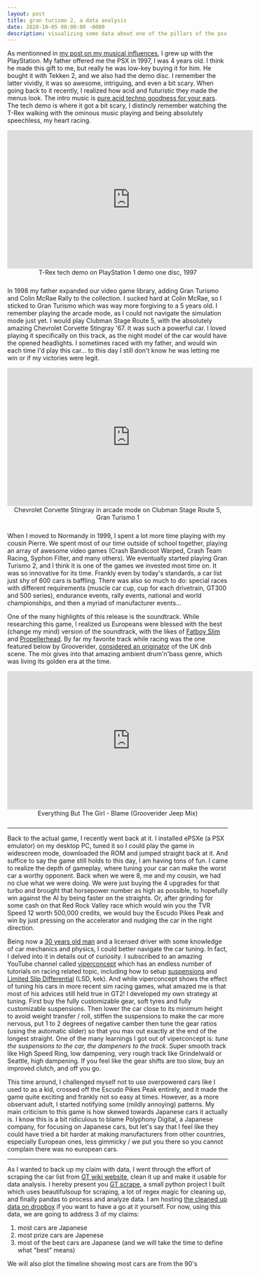 ```yaml
---
layout: post
title: gran turismo 2, a data analysis
date: 2020-10-05 08:00:00 -0000
description: visualizing some data about one of the pillars of the psx
---
```


As mentionned in [my post on my musical influences](../../2019/glimpses-of-a-90s-child-musical-journey), I grew up with the PlayStation. My father offered me the PSX in 1997, I was 4 years old. I think he made this gift to me, but really he was low-key buying it for him. He bought it with Tekken 2, and we also had the demo disc. I remember the latter vividly, it was so awesome, intriguing, and even a bit scary. When going back to it recently, I realized how acid and futuristic they made the menus look. The intro music is [pure acid techno goodness for your ears](https://youtu.be/lPhFsdgI958?t=14). The tech demo is where it got a bit scary, I distincly remember watching the T-Rex walking with the ominous music playing and being absolutely speechless, my heart racing.

<div style="text-align: center;"> <iframe width="560" height="315" src="https://www.youtube.com/embed/YCtZIlolG6w" frameborder="0" allow="accelerometer; autoplay; encrypted-media; gyroscope; picture-in-picture" allowfullscreen></iframe> </div>
<div style="text-align: center;margin-bottom: 25px"> T-Rex tech demo on PlayStation 1 demo one disc, 1997</div>

In 1998 my father expanded our video game library, adding Gran Turismo and Colin McRae Rally to the collection. I sucked hard at Colin McRae, so I sticked to Gran Turismo which was way more forgiving to a 5 years old. I remember playing the arcade mode, as I could not navigate the simulation mode just yet. I would play Clubman Stage Route 5, with the absolutely amazing Chevrolet Corvette Stingray '67. It was such a powerful car. I loved playing it specifically on this track, as the night model of the car would have the opened headlights. I sometimes raced with my father, and would win each time I'd play this car... to this day I still don't know he was letting me win or if my victories were legit.

<div style="text-align: center;"> <iframe width="560" height="315" src="https://www.youtube.com/embed/c-fW0xH4lgg" frameborder="0" allow="accelerometer; autoplay; encrypted-media; gyroscope; picture-in-picture" allowfullscreen></iframe> </div>
<div style="text-align: center;margin-bottom: 25px">Chevrolet Corvette Stingray in arcade mode on Clubman Stage Route 5, Gran Turismo 1</div>

When I moved to Normandy in 1999, I spent a lot more time playing with my cousin Pierre. We spent most of our time outside of school together, playing an array of awesome video games (Crash Bandicoot Warped, Crash Team Racing, Syphon Filter, and many others). We eventually started playing Gran Turismo 2, and I think it is one of the games we invested most time on. It was so innovative for its time. Frankly even by today's standards, a car list just shy of 600 cars is baffling. There was also so much to do: special races with different requirements (muscle car cup, cup for each drivetrain, GT300 and 500 series), endurance events, rally events, national and world championships, and then a myriad of manufacturer events...

One of the many highlights of this release is the soundtrack. While researching this game, I realized us Europeans were blessed with the best (change my mind) version of the soundtrack, with the likes of [Fatboy Slim](https://youtu.be/Nh7oGo5sn2o) and [Propellerhead](https://youtu.be/A4ZuS7ebwTA). By far my favorite track while racing was the one featured below by Grooverider, [considered an originator](https://en.wikipedia.org/wiki/Grooverider) of the UK dnb scene. The mix gives into that amazing ambient drum'n'bass genre, which was living its golden era at the time.

<div style="text-align: center;"> <iframe width="560" height="315" src="https://www.youtube.com/embed/rTG1YWbt5d0" frameborder="0" allow="accelerometer; autoplay; encrypted-media; gyroscope; picture-in-picture" allowfullscreen></iframe> </div>
<div style="text-align: center;margin-bottom: 25px">Everything But The Girl - Blame (Grooverider Jeep Mix)</div>

***

Back to the actual game, I recently went back at it. I installed ePSXe (a PSX emulator) on my desktop PC, tuned it so I could play the game in widescreen mode, downloaded the ROM and jumped straight back at it. And suffice to say the game still holds to this day, I am having tons of fun. I came to realize the depth of gameplay, where tuning your car can make the worst car a worthy opponent. Back when we were 8, me and my cousin, we had no clue what we were doing. We were just buying the 4 upgrades for that turbo and brought that horsepower number as high as possible, to hopefully win against the AI by being faster on the straights. Or, after grinding for some cash on that Red Rock Valley race which would win you the TVR Speed 12 worth 500,000 credits, we would buy the Escudo Pikes Peak and win by just pressing on the accelerator and nudging the car in the right direction.

Being now a [30 years old man](https://twitter.com/MediumWilly/status/1311070574177779712) and a licensed driver with some knowledge of car mechanics and physics, I could better navigate the car tuning. In fact, I delved into it in details out of curiosity. I subscribed to an amazing YouTube channel called [viperconcept](https://www.youtube.com/user/viperconcept) which has an endless number of tutorials on racing related topic, including how to setup [suspensions](https://youtu.be/djfi7F31jyM) and [Limited Slip Differential](https://youtu.be/8HXhUd5pZlM) (LSD, kek). And while viperconcept shows the effect of tuning his cars in more recent sim racing games, what amazed me is that most of his advices still held true in GT2! I developed my own strategy at tuning. First buy the fully customizable gear, soft tyres and fully customizable suspensions. Then lower the car close to its minimum height to avoid weight transfer / roll, stiffen the suspensions to make the car more nervous, put 1 to 2 degrees of negative camber then tune the gear ratios (using the automatic slider) so that you max out exactly at the end of the longest straight. One of the many learnings I got out of viperconcept is: *tune the suspensions to the car, the dampeners to the track*. Super smooth track like High Speed Ring, low dampening, very rough track like Grindelwald or Seattle, high dampening. If you feel like the gear shifts are too slow, buy an improved clutch, and off you go.

This time around, I challenged myself not to use overpowered cars like I used to as a kid, crossed off the Escudo Pikes Peak entirely, and it made the game quite exciting and frankly not so easy at times. However, as a more observant adult, I started notifying some (mildly annoying) patterns. My main criticism to this game is how skewed towards Japanese cars it actually is. I know this is a bit ridiculous to blame Polyphony Digital, a Japanese company, for focusing on Japanese cars, but let's say that I feel like they could have tried a bit harder at making manufacturers from other countries, especially European ones, less gimmicky / we put you there so you cannot complain there was no european cars.

***

As I wanted to back up my claim with data, I went through the effort of scraping the car list from [GT wiki website](https://gran-turismo.fandom.com/wiki/Gran_Turismo_2/Car_List), clean it up and make it usable for data analysis. I hereby present you [GT scrape](https://github.com/naifrec/gt-scrape), a small python project I built which uses beautifulsoup for scraping, a lot of regex magic for cleaning up, and finally pandas to process and analyze data. I am hosting [the cleaned up data on dropbox](https://www.dropbox.com/sh/aghqvta3wl0adri/AABQc85oMTnrTcDpycBZzsg4a?dl=0) if you want to have a go at it yourself. For now, using this data, we are going to address 3 of my claims:
1. most cars are Japanese
2. most prize cars are Japenese
3. most of the best cars are Japanese (and we will take the time to define what "best" means)

We will also plot the timeline showing most cars are from the 90's
